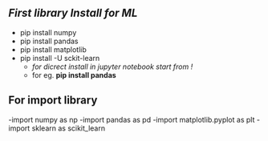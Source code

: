 ## *First library Install for ML*
- pip install numpy
- pip install pandas
- pip install matplotlib
- pip install -U sckit-learn
  - _for dicrect install in jupyter notebook start from !_
  - for eg. **pip install pandas**
## For import library
-import numpy as np
-import pandas as pd
-import matplotlib.pyplot as plt
-import sklearn as scikit_learn
